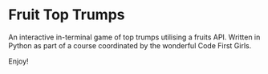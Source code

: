 # Fruit Top Trumps

An interactive in-terminal game of top trumps utilising a fruits API. Written in Python as part of a course coordinated by the wonderful Code First Girls.

Enjoy!
